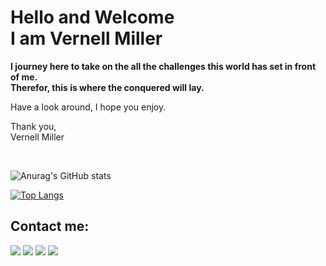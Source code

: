 # Hello and Welcome <br> I am Vernell Miller
<strong> I journey here to take on the all the challenges this world has set in front of me. <br> Therefor, this is where the conquered will lay. </strong>

Have a look around, I hope you enjoy.

Thank you,<br>
Vernell Miller

<br>

![Anurag's GitHub stats](https://github-readme-stats.vercel.app/api?username=VernellMiller&show_icons=true)

[![Top Langs](https://github-readme-stats.vercel.app/api/top-langs/?username=VernellMiller&layout=compact)](https://github.com/VernellMiller/github-readme-stats)

## Contact me:
[![](https://img.shields.io/badge/Gmail-D14836?style=for-the-badge&logo=gmail&logoColor=white)](VernellMiller1@email.com)
[![](https://img.shields.io/badge/LinkedIn-0077B5?style=for-the-badge&logo=linkedin&logoColor=white)](https://www.linkedin.com/in/vernell-miller-097b92130/)
[![](https://img.shields.io/badge/Behance-030303?style=for-the-badge&logo=behance&logoColor=white)](https://www.behance.net/VernellMiller)
[![](https://img.shields.io/badge/ArtStaion-13AFF0?style=for-the-badge&logo=artstaion&logoColor=white)](https://www.artstation.com/nezeef)

<!--
**VernellMiller/VernellMiller** is a ✨ _special_ ✨ repository because its `README.md` (this file) appears on your GitHub profile.

Here are some ideas to get you started:

- 🔭 I’m currently working on ...
- 🌱 I’m currently learning ...
- 👯 I’m looking to collaborate on ...
- 🤔 I’m looking for help with ...
- 💬 Ask me about ...
- 📫 How to reach me: ...
- 😄 Pronouns: ...
- ⚡ Fun fact: ...
-->


